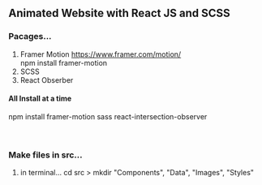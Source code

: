  ## Animated Website with React JS and SCSS
### Pacages...<br/>
1. Framer Motion
https://www.framer.com/motion/ <br/>
npm install framer-motion <br/>
2. SCSS<br/>
3. React Obserber<br/>

#### All Install at a time <br/>
npm install framer-motion sass react-intersection-observer <br/>
<br/>
<br/>
### Make files in src... <br/>
1. in terminal... cd src > mkdir "Components", "Data", "Images", "Styles" <br/>